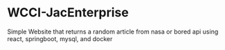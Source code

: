 # WCCI-JacEnterprise

Simple Website that returns a random article from nasa or bored api using react, springboot, mysql, and docker
